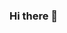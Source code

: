 ### Hi there 👋

<!--
**HHM-1999/HHM-1999** is a ✨ _special_ ✨ repository because its `README.md` (this file) appears on your GitHub profile.
<h1 align="center">Hi 👋, I'm Humaira Hossain Methela</h1>
<h3 align="center">A passionate Front-End Web Developer from Bangladesh</h3>
<img src='Chief Marketing Officer.png'/>

Here are some ideas to get you started:

- 🔭 I’m currently working on ...
- 🌱 I’m currently learning ...
- 👯 I’m looking to collaborate on ...
- 🤔 I’m looking for help with ...
- 💬 Ask me about ...
- 📫 How to reach me: ...
- 😄 Pronouns: ...
- ⚡ Fun fact: ...
-->
